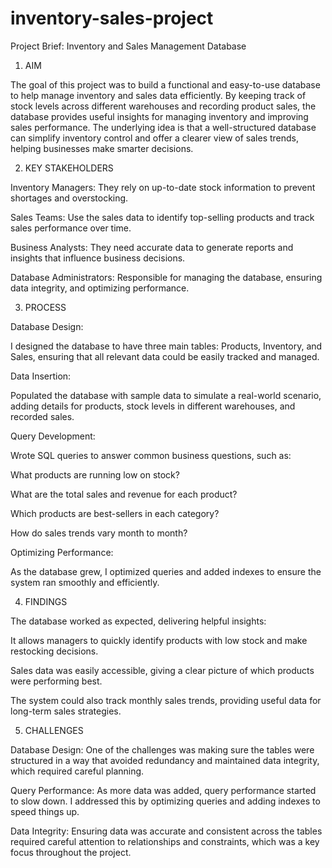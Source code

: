 # inventory-sales-project

Project Brief: Inventory and Sales Management Database

1. AIM

The goal of this project was to build a functional and easy-to-use database to help manage inventory and sales data efficiently. By keeping track of stock levels across different warehouses and recording product sales, the database provides useful insights for managing inventory and improving sales performance. The underlying idea is that a well-structured database can simplify inventory control and offer a clearer view of sales trends, helping businesses make smarter decisions.


2. KEY STAKEHOLDERS

Inventory Managers: They rely on up-to-date stock information to prevent shortages and overstocking.

Sales Teams: Use the sales data to identify top-selling products and track sales performance over time.

Business Analysts: They need accurate data to generate reports and insights that influence business decisions.

Database Administrators: Responsible for managing the database, ensuring data integrity, and optimizing performance.


3. PROCESS

Database Design:

I designed the database to have three main tables: Products, Inventory, and Sales, ensuring that all relevant data could be easily tracked and managed.

Data Insertion:

Populated the database with sample data to simulate a real-world scenario, adding details for products, stock levels in different warehouses, and recorded sales.

Query Development:

Wrote SQL queries to answer common business questions, such as:

What products are running low on stock?

What are the total sales and revenue for each product?

Which products are best-sellers in each category?

How do sales trends vary month to month?

Optimizing Performance:

As the database grew, I optimized queries and added indexes to ensure the system ran smoothly and efficiently.


4. FINDINGS

The database worked as expected, delivering helpful insights:

It allows managers to quickly identify products with low stock and make restocking decisions.

Sales data was easily accessible, giving a clear picture of which products were performing best.

The system could also track monthly sales trends, providing useful data for long-term sales strategies.


5. CHALLENGES

Database Design: One of the challenges was making sure the tables were structured in a way that avoided redundancy and maintained data integrity, which required careful planning.

Query Performance: As more data was added, query performance started to slow down. I addressed this by optimizing queries and adding indexes to speed things up.

Data Integrity: Ensuring data was accurate and consistent across the tables required careful attention to relationships and constraints, which was a key focus throughout the project.
